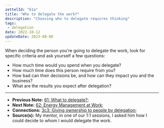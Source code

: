 ```yaml
---
zettelId: "61a"
title: "Who to delegate the work?"
description: "Choosing who to delegate requires thinking"
tags:
 - delegation
date: 2022-10-12
updateDate: 2023-08-08
---
```


When deciding the person you're going to delegate the work, look for specific criteria and ask yourself a few questions:

- How much time would you spend when you delegate?
- How much time does this person require from you?
- How bad can their decisions be, and how can they impact you and the business?
- What are the results you expect after delegation?

---

- **Previous Note:** [61: What to delegate?](/notes/61/);
- **Next Note:** [62: Energy Management at Work](/notes/62/);
- **Connections:** [3c3: Giving ownership to people by delegation](/notes/3c3/);
- **Source(s):** My mentor, in one of our 1:1 sessions, I asked him how I could decide to whom I would delegate the work.
